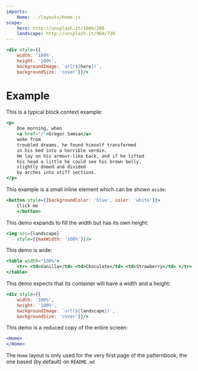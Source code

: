 ```yaml
---
imports:
    Home: ../layouts/Home.js
scope:
    hero: http://unsplash.it/1000/200
    landscape: http://unsplash.it/960/720
---
```


```jsx demo hero
<div style={{
    width: '100%',
    height: '100%',
    backgroundImage: `url(${hero})`,
    backgroundSize: 'cover'}}/>
```

Example
====

This is a typical block context example:

```jsx demo aside
<p>
    One morning, when
    <a href="/">Gregor Samsa</a>
    woke from
    troubled dreams, he found himself transformed
    in his bed into a horrible vermin.
    He lay on his armour-like back, and if he lifted
    his head a little he could see his brown belly,
    slightly domed and divided
    by arches into stiff sections.
</p>
```

This example is a small inline element which can be shown `aside`:

```jsx demo aside
<button style={{backgroundColor: 'blue', color: 'white'}}>
    Click me
    </button>
```

This demo expands to fill the width but has its own height:

```jsx demo
<img src={landscape}
    style={{maxWidth: '100%'}}/>
```

This demo is wide:

```jsx demo wide
<table width="100%">
    <tr> <td>Vanilla</td> <td>Chocolate</td> <td>Strawberry</td> </tr>
</table>
```

This demo expects that its container will have a width and a height:

```jsx demo block
<div style={{
    width: '100%',
    height: '100%',
    backgroundImage: `url(${landscape})`,
    backgroundSize: 'cover'}}/>
```

This demo is a reduced copy of the entire screen:

```jsx demo screen
<Home>
</Home>
```

The `Home` layout is only used for the very first page of
the patternbook, the one based (by default) on `README.md`
